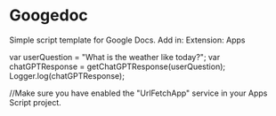 # Googedoc

Simple script template for Google Docs. 
Add in: Extension: Apps 

var userQuestion = "What is the weather like today?";
var chatGPTResponse = getChatGPTResponse(userQuestion);
Logger.log(chatGPTResponse);

//Make sure you have enabled the "UrlFetchApp" service in your Apps Script project.


